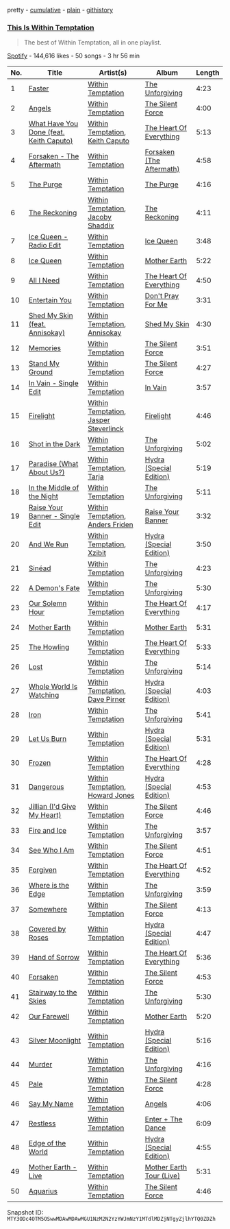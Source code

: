 pretty - [cumulative](/playlists/cumulative/37i9dQZF1DX50YO169g6dw.md) - [plain](/playlists/plain/37i9dQZF1DX50YO169g6dw) - [githistory](https://github.githistory.xyz/mackorone/spotify-playlist-archive/blob/main/playlists/plain/37i9dQZF1DX50YO169g6dw)

### [This Is Within Temptation](https://open.spotify.com/playlist/37i9dQZF1DX50YO169g6dw)

> The best of Within Temptation, all in one playlist.

[Spotify](https://open.spotify.com/user/spotify) - 144,616 likes - 50 songs - 3 hr 56 min

| No. | Title | Artist(s) | Album | Length |
|---|---|---|---|---|
| 1 | [Faster](https://open.spotify.com/track/4XBtYPGMAYJkuJu2w4pmYl) | [Within Temptation](https://open.spotify.com/artist/3hE8S8ohRErocpkY7uJW4a) | [The Unforgiving](https://open.spotify.com/album/1EvpTfBqlDzPwDYzWTgTw3) | 4:23 |
| 2 | [Angels](https://open.spotify.com/track/4QWLhGVitrCCysR3ugX9Xw) | [Within Temptation](https://open.spotify.com/artist/3hE8S8ohRErocpkY7uJW4a) | [The Silent Force](https://open.spotify.com/album/1sxSd1h4vEICnl5Q3scnGI) | 4:00 |
| 3 | [What Have You Done \(feat\. Keith Caputo\)](https://open.spotify.com/track/2OHeJR6Cfvm42512gonFRh) | [Within Temptation](https://open.spotify.com/artist/3hE8S8ohRErocpkY7uJW4a), [Keith Caputo](https://open.spotify.com/artist/0o3RyxUXp69fLCpMxuOLsz) | [The Heart Of Everything](https://open.spotify.com/album/4jE1uyxDWwHuSGQmbsusLM) | 5:13 |
| 4 | [Forsaken \- The Aftermath](https://open.spotify.com/track/6dzyEj20geKV3Khh0nFqbR) | [Within Temptation](https://open.spotify.com/artist/3hE8S8ohRErocpkY7uJW4a) | [Forsaken \(The Aftermath\)](https://open.spotify.com/album/19sM9PTWBKHos2jARNfe06) | 4:58 |
| 5 | [The Purge](https://open.spotify.com/track/72Cz4BgCt2RZQL3JQVwRwG) | [Within Temptation](https://open.spotify.com/artist/3hE8S8ohRErocpkY7uJW4a) | [The Purge](https://open.spotify.com/album/1rN72pQnsIJo2MqHfqDqYA) | 4:16 |
| 6 | [The Reckoning](https://open.spotify.com/track/4GSjFSK1SM78wPTVbsSB0S) | [Within Temptation](https://open.spotify.com/artist/3hE8S8ohRErocpkY7uJW4a), [Jacoby Shaddix](https://open.spotify.com/artist/3a0Ol9AaugGXjf1ZQcAs1U) | [The Reckoning](https://open.spotify.com/album/2UAqWPHRSXHBHkCxsL3oMj) | 4:11 |
| 7 | [Ice Queen \- Radio Edit](https://open.spotify.com/track/5oT4to1dCek4Sq9dl4cASv) | [Within Temptation](https://open.spotify.com/artist/3hE8S8ohRErocpkY7uJW4a) | [Ice Queen](https://open.spotify.com/album/5pot223TLoYd8liAUQN2PE) | 3:48 |
| 8 | [Ice Queen](https://open.spotify.com/track/140cSu65JC8smYw53nPP0q) | [Within Temptation](https://open.spotify.com/artist/3hE8S8ohRErocpkY7uJW4a) | [Mother Earth](https://open.spotify.com/album/1Ly5R8riIWwOfcugMwC7t3) | 5:22 |
| 9 | [All I Need](https://open.spotify.com/track/02oW7CYWjfiCs1rZs7GNes) | [Within Temptation](https://open.spotify.com/artist/3hE8S8ohRErocpkY7uJW4a) | [The Heart Of Everything](https://open.spotify.com/album/4jE1uyxDWwHuSGQmbsusLM) | 4:50 |
| 10 | [Entertain You](https://open.spotify.com/track/2TggWcaQqzZr6Lv80g1c61) | [Within Temptation](https://open.spotify.com/artist/3hE8S8ohRErocpkY7uJW4a) | [Don't Pray For Me](https://open.spotify.com/album/4xVMkU8AP5ihwCv0ra9uaf) | 3:31 |
| 11 | [Shed My Skin \(feat\. Annisokay\)](https://open.spotify.com/track/0lx2eqqsCRaTHlUU0PPZ5O) | [Within Temptation](https://open.spotify.com/artist/3hE8S8ohRErocpkY7uJW4a), [Annisokay](https://open.spotify.com/artist/7lAi1Cv19DsukgGjbZQxFg) | [Shed My Skin](https://open.spotify.com/album/5wQ5wKjbpHrjAITDl3LIVA) | 4:30 |
| 12 | [Memories](https://open.spotify.com/track/5qOA9jbfWAtxOJ8zY1ReYf) | [Within Temptation](https://open.spotify.com/artist/3hE8S8ohRErocpkY7uJW4a) | [The Silent Force](https://open.spotify.com/album/1sxSd1h4vEICnl5Q3scnGI) | 3:51 |
| 13 | [Stand My Ground](https://open.spotify.com/track/7Chqf4yGnQlLWAWic9b0ET) | [Within Temptation](https://open.spotify.com/artist/3hE8S8ohRErocpkY7uJW4a) | [The Silent Force](https://open.spotify.com/album/1sxSd1h4vEICnl5Q3scnGI) | 4:27 |
| 14 | [In Vain \- Single Edit](https://open.spotify.com/track/5R1XvpGzmtj4cKmDwiDmVi) | [Within Temptation](https://open.spotify.com/artist/3hE8S8ohRErocpkY7uJW4a) | [In Vain](https://open.spotify.com/album/5rZtYuq7Rr6PvwI94p8FVR) | 3:57 |
| 15 | [Firelight](https://open.spotify.com/track/6SBsz6LQiheyXODFQQhF4k) | [Within Temptation](https://open.spotify.com/artist/3hE8S8ohRErocpkY7uJW4a), [Jasper Steverlinck](https://open.spotify.com/artist/5M9Q9H6jHj5txCVX5KSM8V) | [Firelight](https://open.spotify.com/album/1SJtMZbCczNb0ojU8YjiSr) | 4:46 |
| 16 | [Shot in the Dark](https://open.spotify.com/track/5JpbpsjhJeNwixBzbobklV) | [Within Temptation](https://open.spotify.com/artist/3hE8S8ohRErocpkY7uJW4a) | [The Unforgiving](https://open.spotify.com/album/1EvpTfBqlDzPwDYzWTgTw3) | 5:02 |
| 17 | [Paradise \(What About Us?\)](https://open.spotify.com/track/1Txptxzzcc7PBD7NSsJQWs) | [Within Temptation](https://open.spotify.com/artist/3hE8S8ohRErocpkY7uJW4a), [Tarja](https://open.spotify.com/artist/5IRFMGI8aEtZdN07OYrBZc) | [Hydra \(Special Edition\)](https://open.spotify.com/album/6nnX6KBteT87aawt2wsw76) | 5:19 |
| 18 | [In the Middle of the Night](https://open.spotify.com/track/35zwdnMhebt8gLF4WaCUMz) | [Within Temptation](https://open.spotify.com/artist/3hE8S8ohRErocpkY7uJW4a) | [The Unforgiving](https://open.spotify.com/album/1EvpTfBqlDzPwDYzWTgTw3) | 5:11 |
| 19 | [Raise Your Banner \- Single Edit](https://open.spotify.com/track/2cprj4IIX0QXOlk6DrrWxS) | [Within Temptation](https://open.spotify.com/artist/3hE8S8ohRErocpkY7uJW4a), [Anders Friden](https://open.spotify.com/artist/0Klbvzc9XSbVqjUAccOcsf) | [Raise Your Banner](https://open.spotify.com/album/0uXRp8z4b9sShcbr6hNShv) | 3:32 |
| 20 | [And We Run](https://open.spotify.com/track/6MubsJeQrVa0k7lJSxcdaM) | [Within Temptation](https://open.spotify.com/artist/3hE8S8ohRErocpkY7uJW4a), [Xzibit](https://open.spotify.com/artist/4tujQJicOnuZRLiBFdp3Ou) | [Hydra \(Special Edition\)](https://open.spotify.com/album/6nnX6KBteT87aawt2wsw76) | 3:50 |
| 21 | [Sinéad](https://open.spotify.com/track/6sI8ojHlABbk9nvEtPYK5v) | [Within Temptation](https://open.spotify.com/artist/3hE8S8ohRErocpkY7uJW4a) | [The Unforgiving](https://open.spotify.com/album/1EvpTfBqlDzPwDYzWTgTw3) | 4:23 |
| 22 | [A Demon's Fate](https://open.spotify.com/track/6UsQsPIPP7gjdtlISXx3F2) | [Within Temptation](https://open.spotify.com/artist/3hE8S8ohRErocpkY7uJW4a) | [The Unforgiving](https://open.spotify.com/album/1EvpTfBqlDzPwDYzWTgTw3) | 5:30 |
| 23 | [Our Solemn Hour](https://open.spotify.com/track/6KaLRddxDnr9hufQCW3Kzx) | [Within Temptation](https://open.spotify.com/artist/3hE8S8ohRErocpkY7uJW4a) | [The Heart Of Everything](https://open.spotify.com/album/4jE1uyxDWwHuSGQmbsusLM) | 4:17 |
| 24 | [Mother Earth](https://open.spotify.com/track/0vZzCD8Gy1w6ph5PzLctVo) | [Within Temptation](https://open.spotify.com/artist/3hE8S8ohRErocpkY7uJW4a) | [Mother Earth](https://open.spotify.com/album/1Ly5R8riIWwOfcugMwC7t3) | 5:31 |
| 25 | [The Howling](https://open.spotify.com/track/4EJLjbM1gGjy8UlhtMY44C) | [Within Temptation](https://open.spotify.com/artist/3hE8S8ohRErocpkY7uJW4a) | [The Heart Of Everything](https://open.spotify.com/album/4jE1uyxDWwHuSGQmbsusLM) | 5:33 |
| 26 | [Lost](https://open.spotify.com/track/04woDjzehrcKXJSsnYqUdo) | [Within Temptation](https://open.spotify.com/artist/3hE8S8ohRErocpkY7uJW4a) | [The Unforgiving](https://open.spotify.com/album/1EvpTfBqlDzPwDYzWTgTw3) | 5:14 |
| 27 | [Whole World Is Watching](https://open.spotify.com/track/2TtwojclwhgtDSTnU0qpzm) | [Within Temptation](https://open.spotify.com/artist/3hE8S8ohRErocpkY7uJW4a), [Dave Pirner](https://open.spotify.com/artist/0DGexM9UeEMijhLRbKetCN) | [Hydra \(Special Edition\)](https://open.spotify.com/album/6nnX6KBteT87aawt2wsw76) | 4:03 |
| 28 | [Iron](https://open.spotify.com/track/3iSgRJUrMKHLglnrQrQ6kO) | [Within Temptation](https://open.spotify.com/artist/3hE8S8ohRErocpkY7uJW4a) | [The Unforgiving](https://open.spotify.com/album/1EvpTfBqlDzPwDYzWTgTw3) | 5:41 |
| 29 | [Let Us Burn](https://open.spotify.com/track/7aMQRyIhfpXfUIMH8EDpGZ) | [Within Temptation](https://open.spotify.com/artist/3hE8S8ohRErocpkY7uJW4a) | [Hydra \(Special Edition\)](https://open.spotify.com/album/6nnX6KBteT87aawt2wsw76) | 5:31 |
| 30 | [Frozen](https://open.spotify.com/track/1uo6IzolNNLFNpyQGDZwJ5) | [Within Temptation](https://open.spotify.com/artist/3hE8S8ohRErocpkY7uJW4a) | [The Heart Of Everything](https://open.spotify.com/album/4jE1uyxDWwHuSGQmbsusLM) | 4:28 |
| 31 | [Dangerous](https://open.spotify.com/track/0qUwTUH5EsLi3y2B4YJ2Wk) | [Within Temptation](https://open.spotify.com/artist/3hE8S8ohRErocpkY7uJW4a), [Howard Jones](https://open.spotify.com/artist/1yXPGJOuT5KUmg3EX5vMQ2) | [Hydra \(Special Edition\)](https://open.spotify.com/album/6nnX6KBteT87aawt2wsw76) | 4:53 |
| 32 | [Jillian \(I'd Give My Heart\)](https://open.spotify.com/track/1wDDWn5UjpjbT9onEAbL4n) | [Within Temptation](https://open.spotify.com/artist/3hE8S8ohRErocpkY7uJW4a) | [The Silent Force](https://open.spotify.com/album/1sxSd1h4vEICnl5Q3scnGI) | 4:46 |
| 33 | [Fire and Ice](https://open.spotify.com/track/6fVNrImd5bzHgJMxxLqCee) | [Within Temptation](https://open.spotify.com/artist/3hE8S8ohRErocpkY7uJW4a) | [The Unforgiving](https://open.spotify.com/album/1EvpTfBqlDzPwDYzWTgTw3) | 3:57 |
| 34 | [See Who I Am](https://open.spotify.com/track/5KRuT1HU5BtXELm6zXKhfQ) | [Within Temptation](https://open.spotify.com/artist/3hE8S8ohRErocpkY7uJW4a) | [The Silent Force](https://open.spotify.com/album/1sxSd1h4vEICnl5Q3scnGI) | 4:51 |
| 35 | [Forgiven](https://open.spotify.com/track/1uy9eKbA9e0Dg7bsjqGOZr) | [Within Temptation](https://open.spotify.com/artist/3hE8S8ohRErocpkY7uJW4a) | [The Heart Of Everything](https://open.spotify.com/album/4jE1uyxDWwHuSGQmbsusLM) | 4:52 |
| 36 | [Where is the Edge](https://open.spotify.com/track/2UqvNtxruIlQbUWz4bhT89) | [Within Temptation](https://open.spotify.com/artist/3hE8S8ohRErocpkY7uJW4a) | [The Unforgiving](https://open.spotify.com/album/1EvpTfBqlDzPwDYzWTgTw3) | 3:59 |
| 37 | [Somewhere](https://open.spotify.com/track/0h46IYZnCzjROtiegnYC0Z) | [Within Temptation](https://open.spotify.com/artist/3hE8S8ohRErocpkY7uJW4a) | [The Silent Force](https://open.spotify.com/album/1sxSd1h4vEICnl5Q3scnGI) | 4:13 |
| 38 | [Covered by Roses](https://open.spotify.com/track/35ViOD3ucFVAGwmvIvMSvP) | [Within Temptation](https://open.spotify.com/artist/3hE8S8ohRErocpkY7uJW4a) | [Hydra \(Special Edition\)](https://open.spotify.com/album/6nnX6KBteT87aawt2wsw76) | 4:47 |
| 39 | [Hand of Sorrow](https://open.spotify.com/track/41j3TmJuJuSlHsqoX6L3dr) | [Within Temptation](https://open.spotify.com/artist/3hE8S8ohRErocpkY7uJW4a) | [The Heart Of Everything](https://open.spotify.com/album/4jE1uyxDWwHuSGQmbsusLM) | 5:36 |
| 40 | [Forsaken](https://open.spotify.com/track/2SblpmjyQLiiJ1iXkMDFxy) | [Within Temptation](https://open.spotify.com/artist/3hE8S8ohRErocpkY7uJW4a) | [The Silent Force](https://open.spotify.com/album/1sxSd1h4vEICnl5Q3scnGI) | 4:53 |
| 41 | [Stairway to the Skies](https://open.spotify.com/track/6Q3kathPO8kg7vA1BS5d9y) | [Within Temptation](https://open.spotify.com/artist/3hE8S8ohRErocpkY7uJW4a) | [The Unforgiving](https://open.spotify.com/album/1EvpTfBqlDzPwDYzWTgTw3) | 5:30 |
| 42 | [Our Farewell](https://open.spotify.com/track/7064U7N7XT8CeNRurTpADK) | [Within Temptation](https://open.spotify.com/artist/3hE8S8ohRErocpkY7uJW4a) | [Mother Earth](https://open.spotify.com/album/1Ly5R8riIWwOfcugMwC7t3) | 5:20 |
| 43 | [Silver Moonlight](https://open.spotify.com/track/1Ssk9Jgfcdo5RRBQqIVjat) | [Within Temptation](https://open.spotify.com/artist/3hE8S8ohRErocpkY7uJW4a) | [Hydra \(Special Edition\)](https://open.spotify.com/album/6nnX6KBteT87aawt2wsw76) | 5:16 |
| 44 | [Murder](https://open.spotify.com/track/2oU3bhQYCuPAzibTp5OiFU) | [Within Temptation](https://open.spotify.com/artist/3hE8S8ohRErocpkY7uJW4a) | [The Unforgiving](https://open.spotify.com/album/1EvpTfBqlDzPwDYzWTgTw3) | 4:16 |
| 45 | [Pale](https://open.spotify.com/track/1s2WhoEu2w7ZKXLhjfIQZE) | [Within Temptation](https://open.spotify.com/artist/3hE8S8ohRErocpkY7uJW4a) | [The Silent Force](https://open.spotify.com/album/1sxSd1h4vEICnl5Q3scnGI) | 4:28 |
| 46 | [Say My Name](https://open.spotify.com/track/6va0jBtVHm7x3Ez3DdDLcx) | [Within Temptation](https://open.spotify.com/artist/3hE8S8ohRErocpkY7uJW4a) | [Angels](https://open.spotify.com/album/5VJ8S6kIKlE2XTPbztvemZ) | 4:06 |
| 47 | [Restless](https://open.spotify.com/track/0gdeTC0zXAPJzbzveGQMdX) | [Within Temptation](https://open.spotify.com/artist/3hE8S8ohRErocpkY7uJW4a) | [Enter + The Dance](https://open.spotify.com/album/0hbFubqseR3NFJLSRKNTnt) | 6:09 |
| 48 | [Edge of the World](https://open.spotify.com/track/5578fHcYLNW0yIa9ohZC2a) | [Within Temptation](https://open.spotify.com/artist/3hE8S8ohRErocpkY7uJW4a) | [Hydra \(Special Edition\)](https://open.spotify.com/album/6nnX6KBteT87aawt2wsw76) | 4:55 |
| 49 | [Mother Earth \- Live](https://open.spotify.com/track/6cTTlY28qzrMUCDZqgBADU) | [Within Temptation](https://open.spotify.com/artist/3hE8S8ohRErocpkY7uJW4a) | [Mother Earth Tour \(Live\)](https://open.spotify.com/album/50svvltIAFATFHlduLRASx) | 5:31 |
| 50 | [Aquarius](https://open.spotify.com/track/0cnwPYPg1o7t5tJRC1kQgh) | [Within Temptation](https://open.spotify.com/artist/3hE8S8ohRErocpkY7uJW4a) | [The Silent Force](https://open.spotify.com/album/1sxSd1h4vEICnl5Q3scnGI) | 4:46 |

Snapshot ID: `MTY3ODc4OTM5OSwwMDAwMDAwMGU1NzM2N2YzYWJmNzY1MTdlMDZjNTgyZjlhYTQ0ZDZh`
